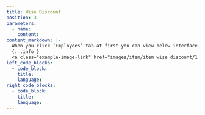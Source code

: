 ```yaml
---
title: Wise Discount
position: 3
parameters:
  - name:
    content:
content_markdown: |- 
  When you click ‘Employees’ tab at first you can view below interface. Top of the page you can view most available employee type and their percentage through donut. Also you can get rough idea about the existing employees by using smart table. 
  {: .info }
  <a class="example-image-link" href="images/item/item wise discount/1.PNG" data-lightbox="example-1"><img class="example-image" src="images/item/item wise discount/1.PNG" alt=""></a> 
left_code_blocks:
  - code_block:
    title:
    language:
right_code_blocks:
  - code_block:
    title:
    language:
---
```

